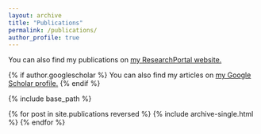 ```yaml
---
layout: archive
title: "Publications"
permalink: /publications/
author_profile: true
---
```


You can also find my publications on <u><a href="{{https://researchportal.bath.ac.uk/en/persons/max-valentine}}">my ResearchPortal website</a>.</u>

{% if author.googlescholar %}
  You can also find my articles on <u><a href="{{author.googlescholar}}">my Google Scholar profile</a>.</u>
{% endif %}

{% include base_path %}

{% for post in site.publications reversed %}
  {% include archive-single.html %}
{% endfor %}
